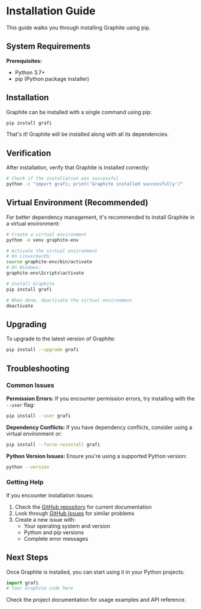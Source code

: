 # Installation Guide

This guide walks you through installing Graphite using pip.

## System Requirements

**Prerequisites:**
- Python 3.7+ 
- pip (Python package installer)

## Installation

Graphite can be installed with a single command using pip:

```bash
pip install grafi
```

That's it! Graphite will be installed along with all its dependencies.

## Verification

After installation, verify that Graphite is installed correctly:

```bash
# Check if the installation was successful
python -c "import grafi; print('Graphite installed successfully')"
```

## Virtual Environment (Recommended)

For better dependency management, it's recommended to install Graphite in a virtual environment:

```bash
# Create a virtual environment
python -m venv graphite-env

# Activate the virtual environment
# On Linux/macOS:
source graphite-env/bin/activate
# On Windows:
graphite-env\Scripts\activate

# Install Graphite
pip install grafi

# When done, deactivate the virtual environment
deactivate
```

## Upgrading

To upgrade to the latest version of Graphite:

```bash
pip install --upgrade grafi
```

## Troubleshooting

### Common Issues

**Permission Errors:**
If you encounter permission errors, try installing with the `--user` flag:
```bash
pip install --user grafi
```

**Dependency Conflicts:**
If you have dependency conflicts, consider using a virtual environment or:
```bash
pip install --force-reinstall grafi
```

**Python Version Issues:**
Ensure you're using a supported Python version:
```bash
python --version
```

### Getting Help

If you encounter installation issues:

1. Check the [GitHub repository](https://github.com/binome-dev/graphite) for current documentation
2. Look through [GitHub Issues](https://github.com/binome-dev/graphite/issues) for similar problems
3. Create a new issue with:
   - Your operating system and version
   - Python and pip versions
   - Complete error messages

## Next Steps

Once Graphite is installed, you can start using it in your Python projects:

```python
import grafi
# Your Graphite code here
```

Check the project documentation for usage examples and API reference.